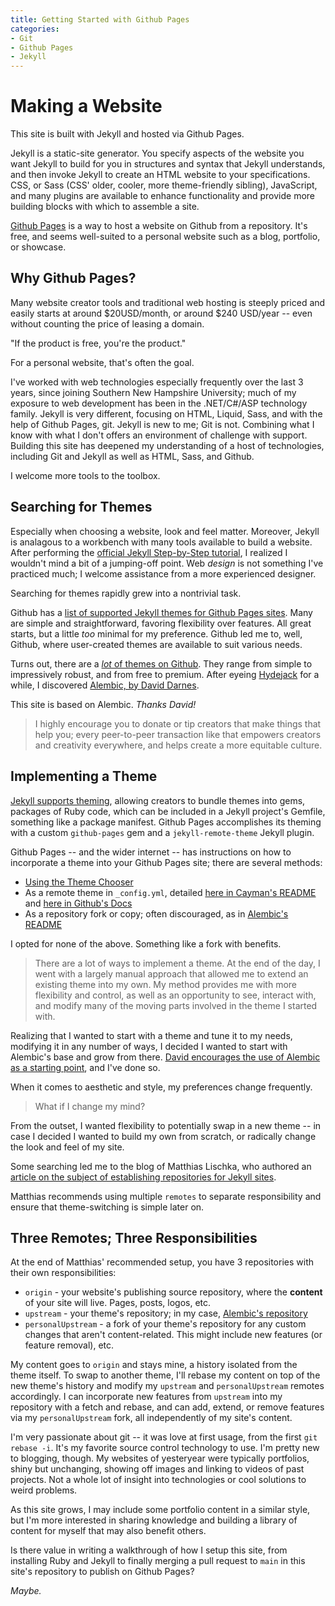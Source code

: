 ```yaml
---
title: Getting Started with Github Pages
categories:
- Git
- Github Pages
- Jekyll
---
```


# Making a Website

This site is built with Jekyll and hosted via Github Pages.

Jekyll is a static-site generator. You specify aspects of the website you want Jekyll to build for you in structures and syntax that Jekyll understands, and then invoke Jekyll to create an HTML website to your specifications. CSS, or Sass (CSS' older, cooler, more theme-friendly sibling), JavaScript, and many plugins are available to enhance functionality and provide more building blocks with which to assemble a site.

[Github Pages](https://pages.github.com/) is a way to host a website on Github from a repository. It's free, and seems well-suited to a personal website such as a blog, portfolio, or showcase.

## Why Github Pages?

Many website creator tools and traditional web hosting is steeply priced and easily starts at around  $20USD/month, or around $240 USD/year -- even without counting the price of leasing a domain.

"If the product is free, you're the product."

For a personal website, that's often the goal.

I've worked with web technologies especially frequently over the last 3 years, since joining Southern New Hampshire University; much of my exposure to web development has been in the .NET/C#/ASP technology family. Jekyll is very different, focusing on HTML, Liquid, Sass, and with the help of Github Pages, git. Jekyll is new to me; Git is not. Combining what I know with what I don't offers an environment of challenge with support. Building this site has deepened my understanding of a host of technologies, including Git and Jekyll as well as HTML, Sass, and Github.

I welcome more tools to the toolbox.

## Searching for Themes

Especially when choosing a website, look and feel matter. Moreover, Jekyll is analagous to a workbench with many tools available to build a website. After performing the [official Jekyll Step-by-Step tutorial](https://jekyllrb.com/docs/step-by-step/01-setup/), I realized I wouldn't mind a bit of a jumping-off point. Web *design* is not something I've practiced much; I welcome assistance from a more experienced designer.

Searching for themes rapidly grew into a nontrivial task.

Github has a [list of supported Jekyll themes for Github Pages sites](https://pages.github.com/themes/). Many are simple and straightforward, favoring flexibility over features. All great starts, but a little *too* minimal for my preference. Github led me to, well, Github, where user-created themes are available to suit various needs.

Turns out, there are a [*lot* of themes on Github](https://github.com/topics/jekyll-theme). They range from simple to impressively robust, and from free to premium. After eyeing [Hydejack](https://github.com/hydecorp/hydejack) for a while, I discovered [Alembic, by David Darnes](https://github.com/daviddarnes/alembic).

This site is based on Alembic. *Thanks David!*

>I highly encourage you to donate or tip creators that make things that help you; every peer-to-peer transaction like that empowers creators and creativity everywhere, and helps create a more equitable culture.

## Implementing a Theme

[Jekyll supports theming](https://jekyllrb.com/docs/themes/), allowing creators to bundle themes into gems, packages of Ruby code, which can be included in a Jekyll project's Gemfile, something like a package manifest. Github Pages accomplishes its theming with a custom `github-pages` gem and a `jekyll-remote-theme` Jekyll plugin.

Github Pages -- and the wider internet -- has instructions on how to incorporate a theme into your Github Pages site; there are several methods:
- [Using the Theme Chooser](https://docs.github.com/en/pages/getting-started-with-github-pages/adding-a-theme-to-your-github-pages-site-with-the-theme-chooser)
- As a remote theme in `_config.yml`, detailed [here in Cayman's README](https://github.com/pages-themes/cayman#usage) and [here in Github's Docs](https://docs.github.com/en/pages/setting-up-a-github-pages-site-with-jekyll/adding-a-theme-to-your-github-pages-site-using-jekyll)
- As a repository fork or copy; often discouraged, as in [Alembic's README](https://github.com/daviddarnes/alembic#as-a-boilerplate--fork)

I opted for none of the above. Something like a fork with benefits.

>There are a lot of ways to implement a theme. At the end of the day, I went with a largely manual approach that allowed me to extend an existing theme into my own. My method provides me with more flexibility and control, as well as an opportunity to see, interact with, and modify many of the moving parts involved in the theme I started with.

Realizing that I wanted to start with a theme and tune it to my needs, modifying it in any number of ways, I decided I wanted to start with Alembic's base and grow from there. [David encourages the use of Alembic as a starting point](https://github.com/daviddarnes/alembic#about), and I've done so.

When it comes to aesthetic and style, my preferences change frequently. 

>What if I change my mind?

From the outset, I wanted flexibility to potentially swap in a new theme -- in case I decided I wanted to build my own from scratch, or radically change the look and feel of my site.

Some searching led me to the blog of Matthias Lischka, who authored an [article on the subject of establishing repositories for Jekyll sites](https://matthiaslischka.at/2018/12/03/github-jekyll-best-practice/). 

Matthias recommends using multiple `remotes` to separate responsibility and ensure that theme-switching is simple later on.

## Three Remotes; Three Responsibilities

At the end of Matthias' recommended setup, you have 3 repositories with their own responsibilities:
- `origin` - your website's publishing source repository, where the **content** of your site will live. Pages, posts, logos, etc.
- `upstream` - your theme's repository; in my case, [Alembic's repository](https://github.com/daviddarnes/alembic)
- `personalUpstream` - a fork of your theme's repository for any custom changes that aren't content-related. This might include new features (or feature removal), etc.

My content goes to `origin` and stays mine, a history isolated from the theme itself. To swap to another theme, I'll rebase my content on top of the new theme's history and modify my `upstream` and `personalUpstream` remotes accordingly. I can incorporate new features from `upstream` into my repository with a fetch and rebase, and can add, extend, or remove features via my `personalUpstream` fork, all independently of my site's content.

I'm very passionate about git -- it was love at first usage, from the first `git rebase -i`. It's my favorite source control technology to use. I'm pretty new to blogging, though. My websites of yesteryear were typically portfolios, shiny but unchanging, showing off images and linking to videos of past projects. Not a whole lot of insight into technologies or cool solutions to weird problems.

As this site grows, I may include some portfolio content in a similar style, but I'm more interested in sharing knowledge and building a library of content for myself that may also benefit others.

Is there value in writing a walkthrough of how I setup this site, from installing Ruby and Jekyll to finally merging a pull request to `main` in this site's repository to publish on Github Pages?

*Maybe.*
